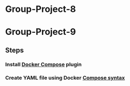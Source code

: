 # Group-Project-8

# Group-Project-9
## Steps
###    Install [Docker Compose](https://docs.docker.com/compose/install/) plugin
###    Create YAML file using Docker [Compose syntax](https://docs.docker.com/compose/compose-file/)

